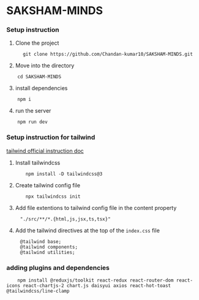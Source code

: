 # SAKSHAM-MINDS 

### Setup instruction

 1. Clone the project

```
      git clone https://github.com/Chandan-kumar10/SAKSHAM-MINDS.git
```

 2. Move into the directory

 ```
     cd SAKSHAM-MINDS
```

 3. install dependencies

 ```
     npm i
```

 4. run the server

 ```
     npm run dev
```



### Setup instruction for tailwind

[tailwind official instruction doc](https://v3.tailwindcss.com/docs/installation)

 1. Install tailwindcss

 ```
        npm install -D tailwindcss@3
```

 2. Create tailwind config file

 ```
        npx tailwindcss init
```

3. Add file extentions to tailwind config file in the content property
```
     "./src/**/*.{html,js,jsx,ts,tsx}"

```

4. Add the tailwind directives at the top of the  `index.css` file

```
     @tailwind base;
     @tailwind components;
     @tailwind utilities;
```

### adding plugins and dependencies 

```
    npm install @reduxjs/toolkit react-redux react-router-dom react-icons react-chartjs-2 chart.js daisyui axios react-hot-toast @tailwindcss/line-clamp
    
```